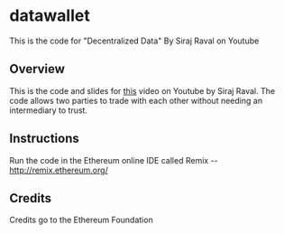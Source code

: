 # datawallet
This is the code for "Decentralized Data" By Siraj Raval on Youtube

## Overview

This is the code and slides for [this](https://youtu.be/BQx0NZgLgtU) video on Youtube by Siraj Raval. The code allows two parties to trade with each other without needing an intermediary to trust. 


## Instructions

Run the code in the Ethereum online IDE called Remix -- http://remix.ethereum.org/


## Credits

Credits go to the Ethereum Foundation
